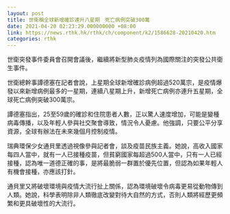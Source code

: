 ```yaml
---
layout: post
title: 世衛稱全球新增確診連升八星期　死亡病例突破300萬
date: 2021-04-20 02:23:29.000000000 +08:00
link: https://news.rthk.hk/rthk/ch/component/k2/1586628-20210420.htm
categories: rthk
---
```


世衛突發事件委員會召開會議後，繼續將新型肺炎疫情列為國際關注的突發公共衛生事件。

世衛總幹事譚德塞在記者會說，上星期全球新增確診病例超過520萬宗，是疫情爆發以來新增病例最多的一星期，連續八星期上升，新增死亡病例亦連升五星期，全球死亡病例突破300萬宗。

譚德塞指出，25至59歲的確診和住院患者人數，正以驚人速度增加，可能是變種病毒傳播，以及年輕人參與社交聚會導致，情況令人憂慮。他強調，只要公平分享資源，全球有辦法在未來幾個月控制疫情。
 
瑞典環保少女通貝里透過視像參與記者會，談及疫苗民族主義。她說，高收入國家每四人當中，就有一人已接種疫苗，但貧窮國家每超過500人當中，只有一人已經接種，認為唯一道德正確的事，是將最脆弱一群置於優先位置，但認為如果年輕人有機會接種，亦應該打針。

通貝里又將破壞環境與疫情大流行扯上關係，認為環境破壞令病毒更易從動物傳到人類。她說，科學表明除非人類徹底改變對待大自然的方式，否則人類將經歷更頻繁和更具破壞性的大流行。
